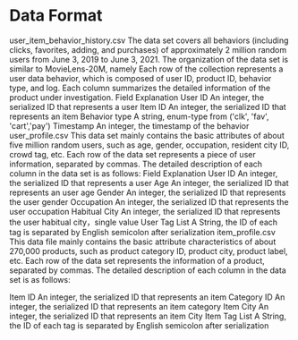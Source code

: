 # Data Format
user_item_behavior_history.csv
The data set covers all behaviors (including clicks, favorites, adding, and purchases) of approximately 2 million random users from June 3, 2019 to June 3, 2021. The organization of the data set is similar to MovieLens-20M, namely Each row of the collection represents a user data behavior, which is composed of user ID, product ID, behavior type, and log. Each column summarizes the detailed information of the product under investigation.
Field	Explanation
User ID	An integer, the serialized ID that represents a user
Item ID	An integer, the serialized ID that represents an item
Behavior type	A string, enum-type from ('clk', 'fav', 'cart','pay')
Timestamp	An integer, the timestamp of the behavior
user_profile.csv
This data set mainly contains the basic attributes of about five million random users, such as age, gender, occupation, resident city ID, crowd tag, etc. Each row of the data set represents a piece of user information, separated by commas. The detailed description of each column in the data set is as follows:
Field	Explanation
User ID	An integer, the serialized ID that represents a user
Age	An integer, the serialized ID that represents an user age
Gender	An integer, the serialized ID that represents the user gender
Occupation	An integer, the serialized ID that represents the user occupation
Habitual City	An integer, the serialized ID that represents the user habitual city，single value
User Tag List	A String, the ID of each tag is separated by English semicolon after serialization
item_profile.csv
This data file mainly contains the basic attribute characteristics of about 270,000 products, such as product category ID, product city, product label, etc. Each row of the data set represents the information of a product, separated by commas. The detailed description of each column in the data set is as follows:

Item ID	An integer, the serialized ID that represents an item
Category ID	An integer, the serialized ID that represents an item category
Item City	An integer, the serialized ID that represents an item City
Item Tag List	A String, the ID of each tag is separated by English semicolon after serialization
